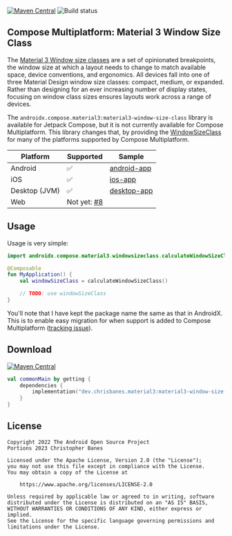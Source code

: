 [![Maven Central](https://img.shields.io/maven-central/v/dev.chrisbanes.material3/material3-window-size-class-multiplatform)](https://search.maven.org/search?q=g:dev.chrisbanes.material3) ![Build status](https://github.com/chrisbanes/material3-windowsizeclass-multiplatform/actions/workflows/build.yml/badge.svg)

## Compose Multiplatform: Material 3 Window Size Class

The [Material 3 Window size classes](https://m3.material.io/foundations/layout/applying-layout/window-size-classes) are a set of  opinionated breakpoints, the window size at which a layout needs to change to match available space, device conventions, and ergonomics. All devices fall into one of three Material Design window size classes: compact, medium, or expanded. Rather than designing for an ever increasing number of display states, focusing on window class sizes ensures layouts work across a range of devices.

The `androidx.compose.material3:material3-window-size-class` library is available for Jetpack Compose, but it is not currently available for Compose Multiplatform. This library changes that, by providing the [WindowSizeClass](https://developer.android.com/reference/kotlin/androidx/compose/material3/windowsizeclass/WindowSizeClass) for many of the platforms supported by Compose Multiplatform.

| Platform      | Supported |  Sample    |
|---------------|-----------|------------|
| Android       | ✅         | [android-app](https://github.com/chrisbanes/material3-windowsizeclass-multiplatform/tree/main/sample/android-app)    |
| iOS           | ✅         | [ios-app](https://github.com/chrisbanes/material3-windowsizeclass-multiplatform/tree/main/sample/ios-app)    |
| Desktop (JVM) | ✅         | [desktop-app](https://github.com/chrisbanes/material3-windowsizeclass-multiplatform/tree/main/sample/desktop-app)    |
| Web           | Not yet: [#8](https://github.com/chrisbanes/material3-windowsizeclass-multiplatform/issues/8)          |     |

## Usage

Usage is very simple:

```kotlin
import androidx.compose.material3.windowsizeclass.calculateWindowSizeClass

@Composable
fun MyApplication() {
    val windowSizeClass = calculateWindowSizeClass()

    // TODO: use windowSizeClass
}
```

You'll note that I have kept the package name the same as that in AndroidX. This is to enable easy migration for when support is added to Compose Multiplatform ([tracking issue](https://github.com/JetBrains/compose-multiplatform/issues/2404)).

## Download

[![Maven Central](https://img.shields.io/maven-central/v/dev.chrisbanes.material3/material3-window-size-class-multiplatform)](https://search.maven.org/search?q=g:dev.chrisbanes.material3)

```kotlin
val commonMain by getting {
    dependencies {
        implementation("dev.chrisbanes.material3:material3-window-size-class-multiplatform:0.2.0")
    }
}
```

## License

```
Copyright 2022 The Android Open Source Project
Portions 2023 Christopher Banes
 
Licensed under the Apache License, Version 2.0 (the "License");
you may not use this file except in compliance with the License.
You may obtain a copy of the License at

    https://www.apache.org/licenses/LICENSE-2.0

Unless required by applicable law or agreed to in writing, software
distributed under the License is distributed on an "AS IS" BASIS,
WITHOUT WARRANTIES OR CONDITIONS OF ANY KIND, either express or implied.
See the License for the specific language governing permissions and
limitations under the License.
```
